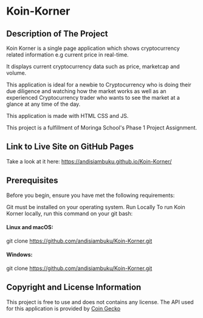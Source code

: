 # Koin-Korner

## Description of The Project
Koin Korner is a single page application which shows cryptocurrency related information e.g current price in real-time. 

It displays current cryptocurrency data such as price, marketcap and volume. 

This application is ideal for a newbie to Cryptocurrency who is doing their due diligence and watching how the market works as well as an experienced Cryptocurrency trader who wants to see the market at a glance at any time of the day.

This application is made with HTML CSS and JS.

This project is a fulfillment of Moringa School's Phase 1 Project Assignment. 
 
## Link to Live Site on GitHub Pages 
Take a look at it here:
https://andisiambuku.github.io/Koin-Korner/

## Prerequisites
Before you begin, ensure you have met the following requirements:

Git must be installed on your operating system.
Run Locally
To run Koin Korner locally, run this command on your git bash:

#### Linux and macOS:

git clone https://github.com/andisiambuku/Koin-Korner.git 

#### Windows:

git clone https://github.com/andisiambuku/Koin-Korner.git 

## Copyright and License Information
This project is free to use and does not contains any license.
The API used for this application is provided by [Coin Gecko](https://www.coingecko.com/en/api/documentation)
